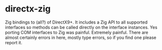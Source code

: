 # directx-zig

Zig bindings to (all?) of DirectX9+. It includes a Zig API to all supported interfaces so methods can be called directly on the interface instances. Yes porting COM interfaces to Zig was painful. Extremely painful. There are almost certainly errors in here, mostly type errors, so if you find one please report it.
